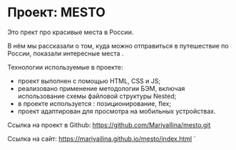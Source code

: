 # Проект: MESTO

Это прект про красивые места в России.

В нём мы рассказали о том, куда можно отправиться в путешествие по России, показали интересные места .

Технологии используемые в проекте:
+ проект выполнен с помощью  HTML, CSS и JS;
+ реализовано применение методологии БЭМ, включая использование схемы файловой структуры Nested;
+ в проекте используется : позиционирование, flex;
+ проект адаптирован для просмотра на мобильных устройствах.

Ссылка на  проект в Github:  https://github.com/MariyaIlina/mesto.git

Ссылка на сайт: https://mariyailina.github.io/mesto/index.html
`